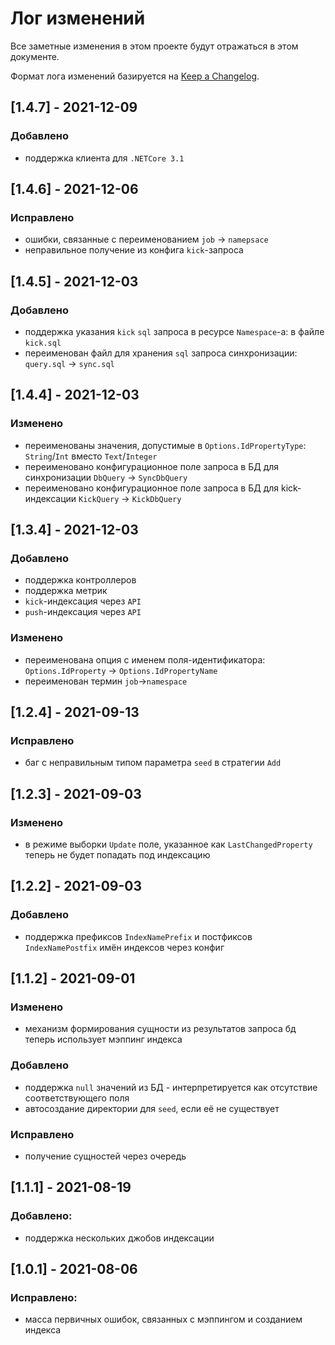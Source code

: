 # Лог изменений

Все заметные изменения в этом проекте будут отражаться в этом документе.

Формат лога изменений базируется на [Keep a Changelog](https://keepachangelog.com/en/1.0.0/).

## [1.4.7] - 2021-12-09

### Добавлено

* поддержка клиента для `.NETCore 3.1`

## [1.4.6] - 2021-12-06

### Исправлено

* ошибки, связанные с переименованием `job` -> `namepsace`
* неправильное получение из конфига `kick`-запроса

## [1.4.5] - 2021-12-03

### Добавлено

* поддержка указания `kick` `sql` запроса в ресурсе `Namespace`-а: в файле `kick.sql`
* переименован файл для хранения `sql` запроса синхронизации: `query.sql` -> `sync.sql`

## [1.4.4] - 2021-12-03

### Изменено

* переименованы значения, допустимые в `Options.IdPropertyType`: `String`/`Int` вместо `Text`/`Integer`
* переименовано конфигурационное поле запроса в БД для синхронизации `DbQuery` -> `SyncDbQuery`
* переименовано конфигурационное поле запроса в БД для kick-индексации `KickQuery` -> `KickDbQuery`

## [1.3.4] - 2021-12-03

### Добавлено

* поддержка контроллеров 
* поддержка метрик
* `kick`-индексация через `API`
* `push`-индексация через `API`

### Изменено

* переименована опция с именем поля-идентификатора: `Options.IdProperty` -> `Options.IdPropertyName`
* переименован термин `job`->`namespace`

## [1.2.4] - 2021-09-13

### Исправлено

* баг с неправильным типом параметра `seed` в стратегии `Add`

## [1.2.3] - 2021-09-03

### Изменено

* в режиме выборки `Update` поле, указанное как `LastChangedProperty` теперь не будет попадать под индексацию

## [1.2.2] - 2021-09-03

### Добавлено

* поддержка префиксов `IndexNamePrefix` и постфиксов `IndexNamePostfix` имён индексов через конфиг

## [1.1.2] - 2021-09-01

### Изменено

* механизм формирования сущности из результатов запроса бд теперь использует мэппинг индекса

### Добавлено

* поддержка `null` значений из БД - интерпретируется как отсутствие соответствующего поля
* автосоздание директории для `seed`, если её не существует

### Исправлено

* получение сущностей через очередь

## [1.1.1] - 2021-08-19

### Добавлено:

* поддержка нескольких джобов индексации

## [1.0.1] - 2021-08-06

### Исправлено:

* масса первичных ошибок, связанных с мэппингом и созданием индекса
